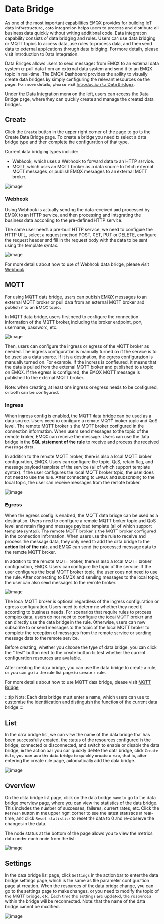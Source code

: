 # Data Bridge

As one of the most important capabilities EMQX provides for building IoT data infrastructure, data integration helps users to process and distribute all business data quickly without writing additional code. Data integration capability consists of data bridging and rules. Users can use data bridging or MQTT topics to access data, use rules to process data, and then send data to external applications through data bridging. For more details, please visit [Introduction to Data Integration](../data-integration/introduction.md).

Data Bridges allows users to send messages from EMQX to an external data system or pull data from an external data system and send it to an EMQX topic in real-time. The EMQX Dashboard provides the ability to visually create data bridges by simply configuring the relevant resources on the page. For more details, please visit [Introduction to Data Bridges](../data-integration/data-bridges.md).

Under the Data Integration menu on the left, users can access the Data Bridge page, where they can quickly create and manage the created data bridges.

## Create

Click the `Create` button in the upper right corner of the page to go to the Create Data Bridge page. To create a bridge you need to select a data bridge type and then complete the configuration of that type.

Current data bridging types include:

- Webhook, which uses a Webhook to forward data to an HTTP service.
- MQTT, which uses an MQTT broker as a data source to fetch external MQTT messages, or publish EMQX messages to an external MQTT broker.

![image](./assets/bridge-create.png)

### Webhook

Using Webhook is actually sending the data received and processed by EMQX to an HTTP service, and then processing and integrating the business data according to the pre-defined HTTP service.

The same user needs a pre-built HTTP service, we need to configure the HTTP URL, select a request method POST, GET, PUT or DELETE, configure the request header and fill in the request body with the data to be sent using the template syntax.

![image](./assets/bridge-webhook.png)

For more details about how to use of Webhook data bridge, please visit [Webhook](../data-integration/data-bridge-webhook.md)

## MQTT

For using MQTT data bridge, users can publish EMQX messages to an external MQTT broker or pull data from an external MQTT broker and publish it to an EMQX topic.

In MQTT data bridge, users first need to configure the connection information of the MQTT broker, including the broker endpoint, port, username, password, etc.

![image](./assets/bridge-mqtt-connect.png)

Then, users can configure the ingress or egress of the MQTT broker as needed. The ingress configuration is manually turned on if the service is to be used as a data source. If it is a destination, the egress configuration is manually turned on. For example, if the ingress is configured, it means that the data is pulled from the external MQTT broker and published to a topic on EMQX. If the egress is configured, the EMQX MQTT message is published to the external MQTT broker.

Note: when creating, at least one ingress or egress needs to be configured, or both can be configured.

### Ingress

When ingress config is enabled, the MQTT data bridge can be used as a data source. Users need to configure a remote MQTT broker topic and QoS level. The remote MQTT broker is the MQTT broker configured in the connection information. When users send messages to the topic of the remote broker, EMQX can receive the message. Users can use the data bridge in the **SQL statement of the rule** to receive and process the received message data.

In addition to the remote MQTT broker, there is also a local MQTT broker configuration, EMQX. Users can configure the topic, QoS, retain flag, and message payload template of the service (all of which support template syntax). If the user configures the local MQTT broker topic, the user does not need to use the rule. After connecting to EMQX and subscribing to the local topic, the user can receive messages from the remote broker.

![image](./assets/bridge-mqtt-source.png)

### Egress

When the egress config is enabled, the MQTT data bridge can be used as a destination. Users need to configure a remote MQTT broker topic and QoS level and retain flag and message payload template (all of which support template syntax). The remote MQTT broker is the MQTT broker configured in the connection information. When users use the rule to receive and process the message data, they only need to add the data bridge to the **action list of the rule**, and EMQX can send the processed message data to the remote MQTT broker.

In addition to the remote MQTT broker, there is also a local MQTT broker configuration, EMQX. Users can configure the topic of the service. If the user configures the local MQTT broker topic, the user does not need to use the rule. After connecting to EMQX and sending messages to the local topic, the user can also send messages to the remote broker.

![image](./assets/bridge-mqtt-sink.png)

The local MQTT broker is optional regardless of the ingress configuration or egress configuration. Users need to determine whether they need it according to business needs. For scenarios that require rules to process complex data, users do not need to configure the local MQTT broker and can directly use the data bridge in the rule. Otherwise, users can now subscribe to or send messages to the topic of the local MQTT broker to complete the reception of messages from the remote service or sending message data to the remote service.

Before creating, whether you choose the type of data bridge, you can click the "Test" button next to the create button to test whether the current configuration resources are available.

After creating the data bridge, you can use the data bridge to create a rule, or you can go to the rule list page to create a rule.

For more details about how to use MQTT data bridge, please visit [MQTT Bridge](../data-integration/data-bridge-mqtt.md)

:::tip
Note: Each data bridge must enter a name, which users can use to customize the identification and distinguish the function of the current data bridge
:::

## List

In the data bridge list, we can view the name of the data bridge that has been successfully created, the status of the resources configured in the bridge, connected or disconnected, and switch to enable or disable the data bridge, in the action bar you can quickly delete the data bridge, click `Create Rule`, you can use the data bridge to quickly create a rule, that is, after entering the create rule page, automatically add the data bridge.

![image](./assets/bridge-list.png)

## Overview

On the data bridge list page, click on the data bridge `name` to go to the data bridge overview page, where you can view the statistics of the data bridge. This includes the number of successes, failures, current rates, etc. Click the `Refresh` button in the upper right corner to see the latest statistics in real-time, and click `Reset statistics` to reset the data to 0 and re-observe the changes in the data.

The node status at the bottom of the page allows you to view the metrics data under each node from the list.

![image](./assets/bridge-overview.png)

## Settings

In the data bridge list page, click `Settings` in the action bar to enter the data bridge settings page, which is the same as the parameter configuration page at creation. When the resources of the data bridge change, you can go to the settings page to make changes, or you need to modify the topic of the MQTT bridge, etc. Each time the settings are updated, the resources within the bridge will be reconnected. Note: that the name of the data bridge cannot be modified.

![image](./assets/bridge-settings.png)
